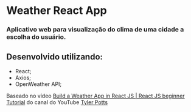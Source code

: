 # Weather React App
### Aplicativo web para visualização do clima de uma cidade a escolha do usuário.
## Desenvolvido utilizando:
* React;
* Axios;
* OpenWeather API;

Baseado no vídeo [Build a Weather App in React JS | React JS beginner Tutorial](https://www.youtube.com/watch?v=GuA0_Z1llYU) do canal do YouTube [Tyler Potts](https://www.youtube.com/channel/UCBBGM84ZOs7z5jpTQAaZ_Hg)

